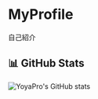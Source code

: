 # MyProfile
自己紹介


## 📊 GitHub Stats
![YoyaPro's GitHub stats](https://github-readme-stats.vercel.app/api?username=yoyaPro&show_icons=true&theme=tokyonight&count_private=true)
